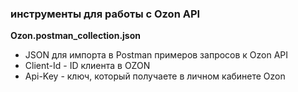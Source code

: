 ### инструменты для работы с Ozon API

**Ozon.postman_collection.json**
- JSON для импорта в Postman примеров запросов к Ozon API 
- Client-Id - ID клиента в OZON
- Api-Key - ключ, который получаете в личном кабинете Ozon
